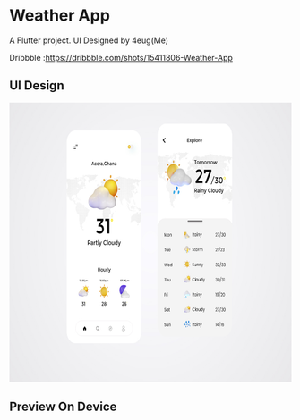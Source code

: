 # Weather App

A Flutter project.
UI Designed by 4eug(Me)

Dribbble :https://dribbble.com/shots/15411806-Weather-App

## UI Design

<img src="assets/ui/WeatherUi.jpg" height="500em" />

## Preview On Device
